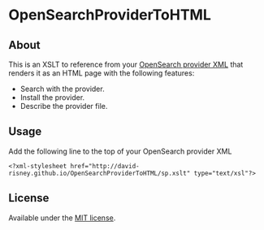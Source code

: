 # OpenSearchProviderToHTML

## About

This is an XSLT to reference from your [OpenSearch provider XML](http://www.opensearch.org/Home) that renders it as an HTML page with the following features:

 - Search with the provider.
 - Install the provider.
 - Describe the provider file.

## Usage

Add the following line to the top of your OpenSearch provider XML

    <?xml-stylesheet href="http://david-risney.github.io/OpenSearchProviderToHTML/sp.xslt" type="text/xsl"?>

## License

Available under the [MIT license](LICENSE).
